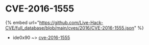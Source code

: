 # CVE-2016-1555
{% embed url="https://github.com/Live-Hack-CVE/full_database/blob/main/cves/2016/CVE-2016-1555.json" %}

* ide0x90 ~> [cve-2016-1555](https://www.alice-snow.ru/2016/database/cve-2016-1555/cve-2016-1555-ide0x90)